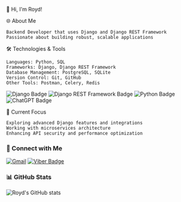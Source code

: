 👋 Hi, I'm Royd!


🌐 About Me

    Backend Developer that uses Django and Django REST Framework
    Passionate about building robust, scalable applications
    

🛠️ Technologies & Tools

    Languages: Python, SQL
    Frameworks: Django, Django REST Framework
    Database Management: PostgreSQL, SQLite
    Version Control: Git, GitHub
    Other Tools: Postman, Celery, Redis

![Django Badge](https://img.shields.io/badge/Django-092E20?style=for-the-badge&logo=django&logoColor=green) ![Django REST Framework Badge](https://img.shields.io/badge/django%20rest-ff1709?style=for-the-badge&logo=django&logoColor=white) ![Python Badge](https://img.shields.io/badge/Python-FFD43B?style=for-the-badge&logo=python&logoColor=blue) ![ChatGPT Badge](https://img.shields.io/badge/ChatGPT-74aa9c?style=for-the-badge&logo=openai&logoColor=white)

🚀 Current Focus

    Exploring advanced Django features and integrations
    Working with microservices architecture
    Enhancing API security and performance optimization


### 💼 Connect with Me
[![Gmail](https://img.shields.io/badge/Gmail-contact%40example.com-blue?style=for-the-badge&logo=gmail)](mailto:catalunesroy@gmail.com)
[![Viber Badge](https://img.shields.io/badge/viber-685EA9?style=for-the-badge&logo=viber&logoColor=white)](viber://add?number=09383400563)

### 📊 GitHub Stats
![Royd's GitHub stats](https://github-readme-stats.vercel.app/api?username=Royd0101&show_icons=true&theme=radical)





<!---
Royd0101/Royd0101 is a ✨ special ✨ repository because its `README.md` (this file) appears on your GitHub profile.
--->
